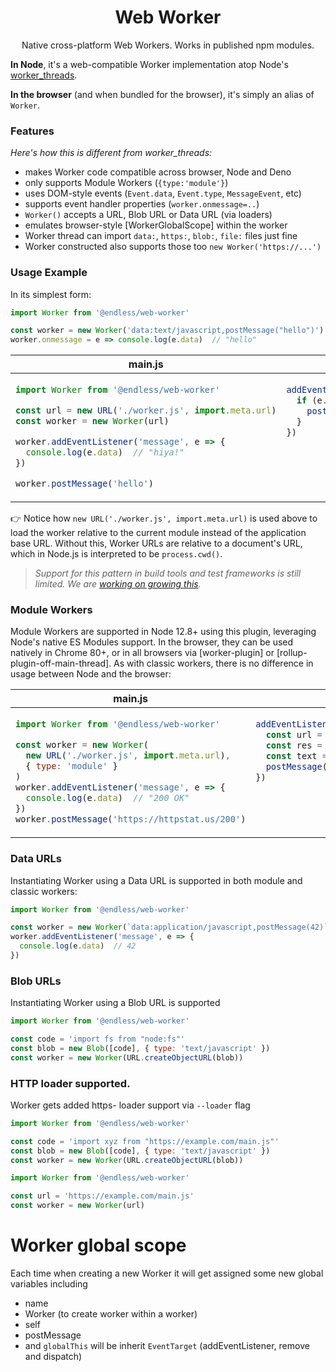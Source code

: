 <h1 align="center">
  Web Worker
</h1>
<p align="center">
  Native cross-platform Web Workers. Works in published npm modules.
</p>

**In Node**, it's a web-compatible Worker implementation atop Node's [worker_threads](https://nodejs.org/api/worker_threads.html).

**In the browser** (and when bundled for the browser), it's simply an alias of `Worker`.

### Features

_Here's how this is different from worker_threads:_

- makes Worker code compatible across browser, Node and Deno
- only supports Module Workers (`{type:'module'}`)
- uses DOM-style events (`Event.data`, `Event.type`, `MessageEvent`, etc)
- supports event handler properties (`worker.onmessage=..`)
- `Worker()` accepts a URL, Blob URL or Data URL (via loaders)
- emulates browser-style [WorkerGlobalScope] within the worker
- Worker thread can import `data:`, `https:`, `blob:`, `file:` files just fine
 - Worker constructed also supports those too `new Worker('https://...')`

### Usage Example

In its simplest form:

```js
import Worker from '@endless/web-worker'

const worker = new Worker('data:text/javascript,postMessage("hello")')
worker.onmessage = e => console.log(e.data)  // "hello"
```

<table>
<thead><tr><th><strong>main.js</strong></th><th><strong>worker.js</strong></th></tr></thead>
<tbody><tr><td>

```js
import Worker from '@endless/web-worker'

const url = new URL('./worker.js', import.meta.url)
const worker = new Worker(url)

worker.addEventListener('message', e => {
  console.log(e.data)  // "hiya!"
})

worker.postMessage('hello')
```

</td><td valign="top">

```js
addEventListener('message', e => {
  if (e.data === 'hello') {
    postMessage('hiya!')
  }
})
```

</td></tr></tbody>
</table>

👉 Notice how `new URL('./worker.js', import.meta.url)` is used above to load the worker relative to the current module instead of the application base URL. Without this, Worker URLs are relative to a document's URL, which in Node.js is interpreted to be `process.cwd()`.

> _Support for this pattern in build tools and test frameworks is still limited. We are [working on growing this](https://github.com/developit/web-worker/issues/4)._

### Module Workers

Module Workers are supported in Node 12.8+ using this plugin, leveraging Node's native ES Modules support.
In the browser, they can be used natively in Chrome 80+, or in all browsers via [worker-plugin] or [rollup-plugin-off-main-thread]. As with classic workers, there is no difference in usage between Node and the browser:

<table>
<thead><tr><th><strong>main.js</strong></th><th><strong>worker.js</strong></th></tr></thead>
<tbody><tr><td>

```js
import Worker from '@endless/web-worker'

const worker = new Worker(
  new URL('./worker.js', import.meta.url),
  { type: 'module' }
)
worker.addEventListener('message', e => {
  console.log(e.data)  // "200 OK"
})
worker.postMessage('https://httpstat.us/200')
```

</td><td valign="top">

```js
addEventListener('message', async e => {
  const url = e.data
  const res = await fetch(url)
  const text = await res.text()
  postMessage(text)
})
```

</td></tr></tbody>
</table>


### Data URLs

Instantiating Worker using a Data URL is supported in both module and classic workers:

```js
import Worker from '@endless/web-worker'

const worker = new Worker(`data:application/javascript,postMessage(42)`)
worker.addEventListener('message', e => {
  console.log(e.data)  // 42
})
```

### Blob URLs

Instantiating Worker using a Blob URL is supported

```js
import Worker from '@endless/web-worker'

const code = 'import fs from "node:fs"'
const blob = new Blob([code], { type: 'text/javascript' })
const worker = new Worker(URL.createObjectURL(blob))
```

### HTTP loader supported.

Worker gets added https- loader support via `--loader` flag

```js
import Worker from '@endless/web-worker'

const code = 'import xyz from "https://example.com/main.js"'
const blob = new Blob([code], { type: 'text/javascript' })
const worker = new Worker(URL.createObjectURL(blob))
```

```js
import Worker from '@endless/web-worker'

const url = 'https://example.com/main.js'
const worker = new Worker(url)
```


# Worker global scope

Each time when creating a new Worker it will get assigned some new global variables
including
- name
- Worker (to create worker within a worker)
- self
- postMessage
- and `globalThis` will be inherit `EventTarget` (addEventListener, remove and dispatch)
